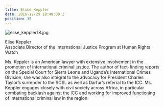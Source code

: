 ```yaml
---
title: Elise Keppler
date: 2016-12-29 18:48:00 Z
position: 35
---
```


![elise_keppler18.jpg](/uploads/elise_keppler18.jpg)

Elise Keppler <br> Associate Director of the International Justice Program at Human Rights Watch


Ms. Keppler is an American lawyer with extensive involvement in the promotion of international criminal justice. The author of fact-finding reports on the Special Court for Sierra Leone and Uganda’s International Crimes Division, she was also integral to the advocacy for President Charles Taylor’s surrender to the SCSL as well as Darfur’s referral to the ICC. Ms. Keppler engages closely with civil society across Africa, in particular combating backlash against the ICC and working for improved functioning of international criminal law in the region.
